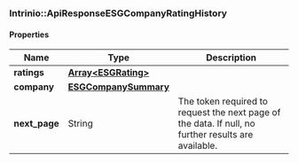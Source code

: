 

[//]: # (CLASS:Intrinio::ApiResponseESGCompanyRatingHistory)

[//]: # (KIND:object)

### Intrinio::ApiResponseESGCompanyRatingHistory

#### Properties

[//]: # (START_DEFINITION)

Name | Type | Description
------------ | ------------- | -------------
**ratings** | [**Array&lt;ESGRating&gt;**](ESGRating.md) |  &nbsp;
**company** | [**ESGCompanySummary**](ESGCompanySummary.md) |  &nbsp;
**next_page** | String | The token required to request the next page of the data. If null, no further results are available. &nbsp;

[//]: # (END_DEFINITION)


[//]: # (CONTAINED_CLASS:Intrinio::ESGRating)


[//]: # (CONTAINED_CLASS:Intrinio::ESGCompanySummary)



